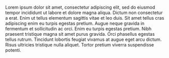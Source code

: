 Lorem ipsum dolor sit amet, consectetur adipiscing elit, sed do eiusmod tempor incididunt ut labore et dolore magna aliqua. Dictum non consectetur a erat. Enim ut tellus elementum sagittis vitae et leo duis. Sit amet tellus cras adipiscing enim eu turpis egestas pretium. Augue neque gravida in fermentum et sollicitudin ac orci. Enim eu turpis egestas pretium. Nibh praesent tristique magna sit amet purus gravida. Orci phasellus egestas tellus rutrum. Tincidunt lobortis feugiat vivamus at augue eget arcu dictum. Risus ultricies tristique nulla aliquet. Tortor pretium viverra suspendisse potenti.
